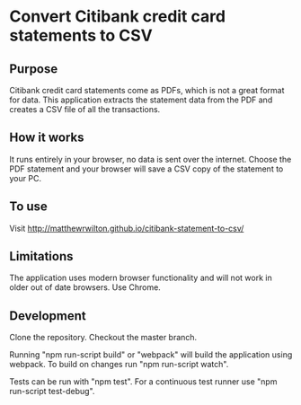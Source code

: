 # Convert Citibank credit card statements to CSV

## Purpose
Citibank credit card statements come as PDFs, which is not a great format for data. This application extracts the statement data from the PDF and creates a CSV file of all the transactions.

## How it works
It runs entirely in your browser, no data is sent over the internet. Choose the PDF statement and your browser will save a CSV copy of the statement to your PC.

## To use
Visit http://matthewrwilton.github.io/citibank-statement-to-csv/

## Limitations
The application uses modern browser functionality and will not work in older out of date browsers. Use Chrome.

## Development
Clone the repository. Checkout the master branch.

Running "npm run-script build" or "webpack" will build the application using webpack. To build on changes run "npm run-script watch".

Tests can be run with "npm test". For a continuous test runner use "npm run-script test-debug".
